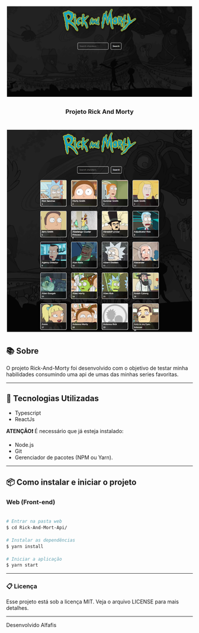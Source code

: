 <h1 align="center">
    <img width= '500' src=".\src\.github\home.png">
</h1>

<h3 align="center"> Projeto Rick And Morty </h3>

<h1 align="center">
    <img width= '500' src=".\src\.github\search.png">
</h1>

## 📚 Sobre

O projeto Rick-And-Morty foi desenvolvido com o objetivo de testar minha habilidades consumindo uma api de umas das minhas series favoritas.

---

## 🚀 Tecnologias Utilizadas

- Typescript
- ReactJs

**ATENÇÃO❗** É necessário que já esteja instalado:

- Node.js
- Git
- Gerenciador de pacotes (NPM ou Yarn).

---

## 📦 Como instalar e iniciar o projeto

### Web (Front-end)

```bash

# Entrar na pasta web
$ cd Rick-And-Mort-Api/

# Instalar as dependências
$ yarn install

# Iniciar a aplicação
$ yarn start

```

---

### 📋 Licença

Esse projeto está sob a licença MIT. Veja o arquivo LICENSE para mais detalhes.

---

Desenvolvido Alfafis
